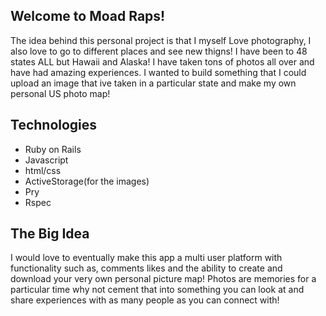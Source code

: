 ## Welcome to Moad Raps!
The idea behind this personal project is that I myself Love photography, I also love to go to different places and see new thigns! I have been to 48 states ALL but Hawaii and Alaska! I have taken tons of photos all over and have had amazing experiences. I wanted to build something that I could upload an image that ive taken in a particular state and make my own personal US photo map!

## Technologies
- Ruby on Rails
- Javascript
- html/css
- ActiveStorage(for the images)
- Pry
- Rspec

## The Big Idea
I would love to eventually make this app a multi user platform with functionality such as, comments likes and the ability to create and download your very own personal picture map! Photos are memories for a particular time why not cement that into something you can look at and share experiences with as many people as you can connect with!
